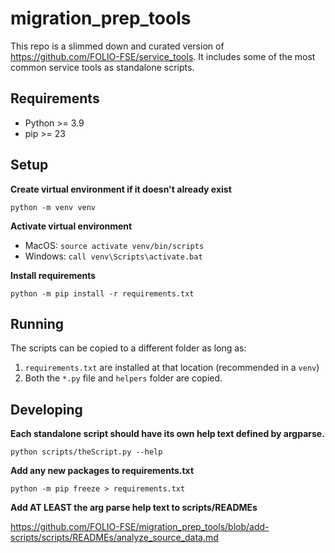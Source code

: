# migration_prep_tools

This repo is a slimmed down and curated version of https://github.com/FOLIO-FSE/service_tools. It includes some of the most common service tools as standalone scripts.

## Requirements

- Python >= 3.9
- pip >= 23

## Setup

**Create virtual environment if it doesn't already exist**

`python -m venv venv`

**Activate virtual environment**

- MacOS: `source activate venv/bin/scripts`
- Windows: `call venv\Scripts\activate.bat`

**Install requirements**

`python -m pip install -r requirements.txt`

## Running

The scripts can be copied to a different folder as long as:

1. `requirements.txt` are installed at that location (recommended in a `venv`)
2. Both the `*.py` file and `helpers` folder are copied.

## Developing

**Each standalone script should have its own help text defined by argparse.**

`python scripts/theScript.py --help`

**Add any new packages to requirements.txt**

`python -m pip freeze > requirements.txt`

**Add AT LEAST the arg parse help text to scripts/READMEs**

https://github.com/FOLIO-FSE/migration_prep_tools/blob/add-scripts/scripts/READMEs/analyze_source_data.md
